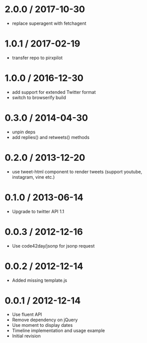 
2.0.0 / 2017-10-30
==================

 * replace superagent with fetchagent

1.0.1 / 2017-02-19
==================

 * transfer repo to pirxpilot

1.0.0 / 2016-12-30
==================

 * add support for extended Twitter format
 * switch to browserify build

0.3.0 / 2014-04-30
==================

 * unpin deps
 * add replies() and retweets() methods

0.2.0 / 2013-12-20
==================

 * use tweet-html component to render tweets (support youtube, instagram, vine etc.)

0.1.0 / 2013-06-14 
==================

 * Upgrade to twitter API 1.1

0.0.3 / 2012-12-16
==================

  * Use code42day/jsonp for jsonp request

0.0.2 / 2012-12-14 
==================

  * Added missing template.js

0.0.1 / 2012-12-14 
==================

  * Use fluent API
  * Remove dependency on jQuery
  * Use moment to display dates
  * Timeline implementation and usage example
  * Initial revision
